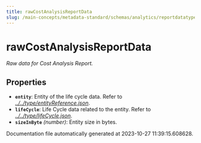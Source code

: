 ```yaml
---
title: rawCostAnalysisReportData
slug: /main-concepts/metadata-standard/schemas/analytics/reportdatatype/rawcostanalysisreportdata
---
```


# rawCostAnalysisReportData

*Raw data for Cost Analysis Report.*

## Properties

- **`entity`**: Entity of the life cycle data. Refer to *[../../type/entityReference.json](#/../type/entityReference.json)*.
- **`lifeCycle`**: Life Cycle data related to the entity. Refer to *[../../type/lifeCycle.json](#/../type/lifeCycle.json)*.
- **`sizeInByte`** *(number)*: Entity size in bytes.


Documentation file automatically generated at 2023-10-27 11:39:15.608628.
